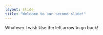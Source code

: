 ```yaml
---
layout: slide
title: "Welcome to our second slide!"
---
```

Whatever I wish
Use the left arrow to go back!
